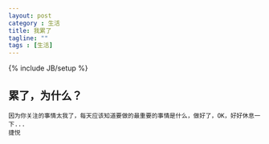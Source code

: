```yaml
---
layout: post
category : 生活
title: 我累了
tagline: ""
tags : [生活]
---
```

{% include JB/setup %}


## 累了，为什么？
    因为你关注的事情太我了，每天应该知道要做的最重要的事情是什么，做好了，OK，好好休息一下...
    捷悦
